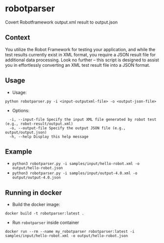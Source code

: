 # robotparser

Covert Robotframework output.xml result to output.json

## Context

You utilize the Robot Framework for testing your application, and while the test results currently exist in XML format, you require a JSON result file for additional data processing. Look no further – this script is designed to assist you in effortlessly converting an XML test result file into a JSON format.

## Usage

- Usage:

```
python robotparser.py -i <input-outputxml-file> -o <output-json-file>
```

- Options:

```
  -i, --input-file Specify the input XML file generated by robot test (e.g., robot-result/output.xml)
  -o, --output-file Specify the output JSON file (e.g., output/output.json)
  -h, --help Display this help message
```

## Example

- `python3 robotparser.py -i samples/input/hello-robot.xml -o output/hello-robot.json`
- `python3 robotparser.py -i samples/input/output-4.0.xml -o output/output-4.0.json`

## Running in docker

- Build the docker image:

```
docker build -t robotparser:latest .
```

- Run `robotparser` inside container

```
docker run --rm --name my_robotparser robotparser:latest -i samples/input/hello-robot.xml -o output/hello-robot.json
```
